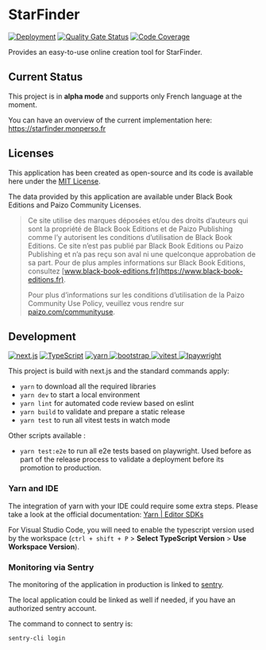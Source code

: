 # StarFinder

[![Deployment](https://github.com/superfaz/starfinder/actions/workflows/deploy.yml/badge.svg)](https://github.com/superfaz/starfinder/actions/workflows/deploy.yml)
[![Quality Gate Status](https://sonarcloud.io/api/project_badges/measure?project=superfaz_starfinder&metric=alert_status)](https://sonarcloud.io/summary/new_code?id=superfaz_starfinder)
[![Code Coverage](https://codecov.io/gh/superfaz/starfinder/graph/badge.svg?token=QAIhyKpuAu)](https://codecov.io/gh/superfaz/starfinder)

Provides an easy-to-use online creation tool for StarFinder.

## Current Status

This project is in **alpha mode** and supports only French language at the moment.

You can have an overview of the current implementation here: https://starfinder.monperso.fr

## Licenses

This application has been created as open-source and its code is available here under the [MIT License](./LICENSE.md).

The data provided by this application are available under Black Book Editions and Paizo Community Licenses.

> Ce site utilise des marques déposées et/ou des droits d’auteurs qui sont la propriété de Black Book Editions et de Paizo Publishing comme l’y autorisent les conditions d’utilisation de Black Book Editions. Ce site n’est pas publié par Black Book Editions ou Paizo Publishing et n’a pas reçu son aval ni une quelconque approbation de sa part. Pour de plus amples informations sur Black Book Editions, consultez [www.black-book-editions.fr](https://www.black-book-editions.fr).
>
> Pour plus d’informations sur les conditions d’utilisation de la Paizo Community Use Policy, veuillez vous rendre sur [paizo.com/communityuse](https://paizo.com/communityuse).

## Development

[![next.js](https://img.shields.io/badge/next.js-white?logo=next.js&logoColor=%23000000)](https://nextjs.org)
[![TypeScript](https://img.shields.io/badge/typescript-white?logo=typescript&logoColor=%233178C6)](https://typescriptlang.org/)
[![yarn](https://img.shields.io/badge/yarn-white?logo=yarn&logoColor=%232C8EBB)
](https://yarnpkg.com)
[![bootstrap](https://img.shields.io/badge/bootstrap-white?logo=bootstrap&logoColor=%237952B3)
](https://getbootstrap.com)
[![vitest](https://img.shields.io/badge/vitest-white?logo=vitest&logoColor=%236E9F18)
](https://vitest.dev)
[![lpaywright](https://img.shields.io/badge/playwright-white?logo=playwright&logoColor=%232EAD33)
](https://playwright.dev)

This project is build with next.js and the standard commands apply:

- `yarn` to download all the required libraries
- `yarn dev` to start a local environment
- `yarn lint` for automated code review based on eslint
- `yarn build` to validate and prepare a static release
- `yarn test` to run all vitest tests in watch mode

Other scripts available :

- `yarn test:e2e` to run all e2e tests based on playwright. Used before as part of the release process to validate a deployment before its promotion to production.

### Yarn and IDE

The integration of yarn with your IDE could require some extra steps. Please take a look at the official documentation: [Yarn | Editor SDKs](https://yarnpkg.com/getting-started/editor-sdks)

For Visual Studio Code, you will need to enable the typescript version used by the workspace (`ctrl + shift + P` > **Select TypeScript Version** > **Use Workspace Version**).

### Monitoring via Sentry

The monitoring of the application in production is linked to [sentry](https://sentry.io).

The local application could be linked as well if needed, if you have an authorized sentry account.

The command to connect to sentry is:

```bash
sentry-cli login
```
